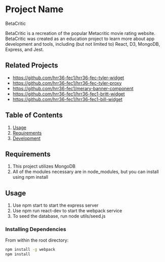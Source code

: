 # Project Name
BetaCritic

BetaCritic is a recreation of the popular Metacritic movie rating website. BetaCritic was created as an education project to learn more about app development and tools, including (but not limited to) React, D3, MongoDB, Express, and Jest.

## Related Projects

  - https://github.com/hrr36-fec1/hrr36-fec-tyler-widget
  - https://github.com/hrr36-fec1/hrr36-fec-tyler-proxy
  - https://github.com/hrr36-fec1/merary-banner-component
  - https://github.com/hrr36-fec1/hrr36-fec1-britt-widget
  - https://github.com/hrr36-fec1/hrr36-fec1-bill-widget

## Table of Contents

1. [Usage](#Usage)
1. [Requirements](#requirements)
1. [Development](#development)

## Requirements
1. This project utilizes MongoDB
2. All of the modules necessary are in node_modules, but you can install using npm install

## Usage

1. Use npm start to start the express server
2. Use npm run react-dev to start the webpack service
3. To seed the database, run node utils/seed.js

### Installing Dependencies

From within the root directory:

```sh
npm install -g webpack
npm install
```
